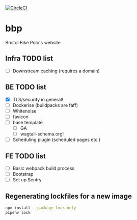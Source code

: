 [![CircleCI](https://circleci.com/gh/bcdickinson/bbp.svg?style=svg&circle-token=33a0f73e51a4a9cf976a97afe081a2b288cacceb)](https://circleci.com/gh/bcdickinson/bbp)

# bbp
Bristol Bike Polo's website

## Infra TODO list
- [ ] Downstream caching (requires a domain)
  
## BE TODO list
- [x] TLS/security in general!
- [ ] Dockerise (buildpacks are faff)
- [ ] Whitenoise
- [ ] favicon
- [ ] base template
  - [ ] GA
  - [ ] wagtail-schema.org!
- [ ] Scheduling plugin (scheduled pages etc.)
  
## FE TODO list
- [ ] Basic webpack build process
- [ ] Bootstrap
- [ ] Set up Sentry

## Regenerating lockfiles for a new image

```sh
npm install --package-lock-only
pipenv lock
```

